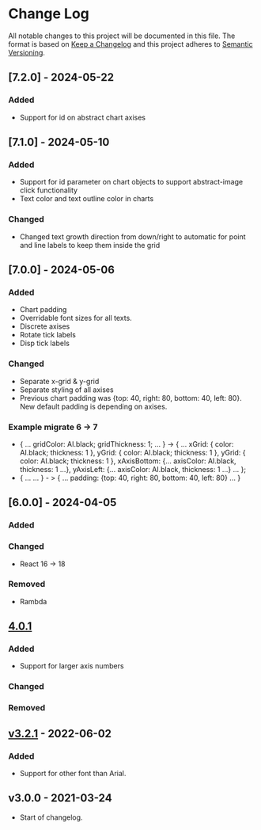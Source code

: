 # Change Log

All notable changes to this project will be documented in this file. The format is based on [Keep a Changelog](http://keepachangelog.com/) and this project adheres to [Semantic Versioning](http://semver.org/).

## [7.2.0] - 2024-05-22

### Added

- Support for id on abstract chart axises

## [7.1.0] - 2024-05-10

### Added

- Support for id parameter on chart objects to support abstract-image click functionality
- Text color and text outline color in charts

### Changed

- Changed text growth direction from down/right to automatic for point and line labels to keep them inside the grid

## [7.0.0] - 2024-05-06

### Added

- Chart padding
- Overridable font sizes for all texts.
- Discrete axises
- Rotate tick labels
- Disp tick labels

### Changed

- Separate x-grid & y-grid
- Separate styling of all axises
- Previous chart padding was {top: 40, right: 80, bottom: 40, left: 80}. New default padding is depending on axises.

### Example migrate 6 -> 7

- { ... gridColor: AI.black; gridThickness: 1; ... } ->
  { ... xGrid: { color: AI.black; thickness: 1 }, yGrid: { color: AI.black; thickness: 1 }, yGrid: { color: AI.black; thickness: 1 }, xAxisBottom: {... axisColor: AI.black, thickness: 1 ...}, yAxisLeft: {... axisColor: AI.black, thickness: 1 ...} ... };
- { ... ... } - > { ... padding: {top: 40, right: 80, bottom: 40, left: 80} ... }

## [6.0.0] - 2024-04-05

### Added

### Changed

- React 16 -> 18

### Removed

- Rambda

## [4.0.1](https://github.com/promaster-sdk/property/compare/abstract-chart@3.2.3...master)

### Added

- Support for larger axis numbers

### Changed

### Removed

## [v3.2.1](https://github.com/promaster-sdk/property/compare/abstract-chart@3.0.0...abstract-chart@3.2.1) - 2022-06-02

### Added

- Support for other font than Arial.

## v3.0.0 - 2021-03-24

- Start of changelog.

